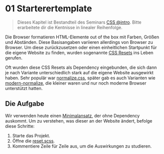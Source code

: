 # 01 Starterertemplate

> Dieses Kapitel ist Bestandteil des Seminars [CSS @intro](../README.md). Bitte erarbeitete dir die Kentnisse in linealer Reihenfolge.

Die Browser formatieren HTML-Elemente out of the box mit Farben, Größen und Abständen. Diese Basisangaben variieren allerdings von Browser zu Browser. Um diese zurückzusetzen oder einen einheitlichen Startpunkt für die eigene Website zu finden, wurden sogenannte [CSS Resets](https://de.wikipedia.org/wiki/Reset-Stylesheet) ins Leben gerufen.

Oft wurden diese CSS Resets als Dependency eingebunden, die sich dann je nach Variante unterschiedlich stark auf die eigene Website ausgewirkt haben. Sehr populär war [normalize.css](https://github.com/necolas/normalize.css), später gab es auch Varianten wie [modern-normalize](https://github.com/sindresorhus/modern-normalize), die kleiner waren und nur noch moderne Browser unterstützt hatten.

## Die Aufgabe

Wir verwenden heute einen [Minimalansatz](https://codepen.io/macx/pen/wvXYXGv), der ohne Dependency auskommt. Um zu verstehen, was dieser an der Website ändert, befolge diese Schritte:

1. Starte das Projekt.
2. Öffne die [reset.scss](src/css/_reset.scss).
3. Kommentiere Zeile für Zeile aus, um die Auswirkungen zu studieren.
